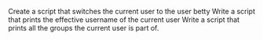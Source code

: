 Create a script that switches the current user to the user betty
Write a script that prints the effective username of the current user
Write a script that prints all the groups the current user is part of.
